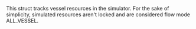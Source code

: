             
This struct tracks vessel resources in the simulator. For the sake of simplicity, simulated resources aren't locked and are considered flow mode ALL_VESSEL.
        

